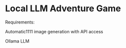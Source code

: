 # Local LLM Adventure Game

Requirements:

Automatic1111 image generation with API access

Ollama LLM